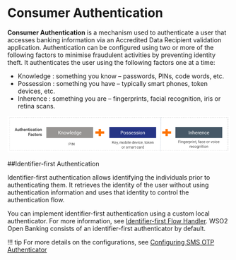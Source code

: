 # Consumer Authentication

**Consumer Authentication** is a mechanism used to authenticate a user that accesses banking information via an 
Accredited Data Recipient validation application. Authentication can be configured using two or more of the following 
factors to minimise fraudulent activities by preventing identity theft. It authenticates the user using the 
following factors one at a time:

  - Knowledge : something you know – passwords, PINs, code words, etc.
  - Possession : something you have – typically smart phones, token devices, etc.
  - Inherence : something you are – fingerprints, facial recognition, iris or retina scans.

![authentication factors](../assets/img/get-started/open-banking-requirements/authentication-factors.png)

##Identifier-first Authentication

Identifier-first authentication allows identifying the individuals prior to authenticating them. It retrieves 
the identity of the user without using authentication information and uses that identity to control the authentication 
flow.

You can implement identifier-first authentication using a custom local authenticator. For more information, see 
[Identifier-first Flow Handler](https://is.docs.wso2.com/en/latest/learn/identifier-first-flow-handler/#configuring-identifier-first-handler-in-the-login-flow). 
WSO2 Open Banking consists of an identifier-first authenticator by default.

!!! tip 
    For more details on the configurations, see [Configuring SMS OTP Authenticator](../install-and-setup/configuring-sms-otp-authenticator.md)